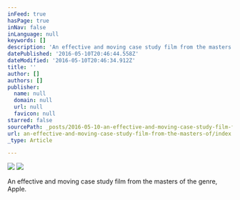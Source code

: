 ```yaml
---
inFeed: true
hasPage: true
inNav: false
inLanguage: null
keywords: []
description: 'An effective and moving case study film from the masters of the genre, Apple.'
datePublished: '2016-05-10T20:46:44.558Z'
dateModified: '2016-05-10T20:46:34.912Z'
title: ''
author: []
authors: []
publisher:
  name: null
  domain: null
  url: null
  favicon: null
starred: false
sourcePath: _posts/2016-05-10-an-effective-and-moving-case-study-film-from-the-masters-of.md
url: an-effective-and-moving-case-study-film-from-the-masters-of/index.html
_type: Article

---
```

![](https://the-grid-user-content.s3-us-west-2.amazonaws.com/b555fa44-238a-44c7-8f73-67d2ccd6310b.jpg)
![](https://the-grid-user-content.s3-us-west-2.amazonaws.com/7b67c95f-5546-483f-a355-86d58b59dc10.jpg)

An effective and moving case study film from the masters of the genre, Apple.